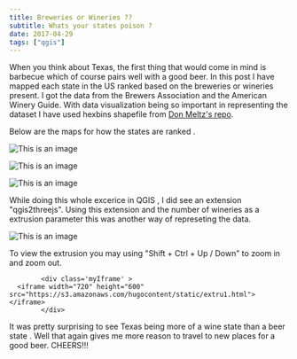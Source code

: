 ```yaml
---
title: Breweries or Wineries ??
subtitle: Whats your states poison ?
date: 2017-04-29
tags: ["qgis"]
---
```


<style>

.myIframe {
position: relative;
padding-bottom: 65.25%;
padding-top: 30px;
height: 0;
overflow: auto;
-webkit-overflow-scrolling:touch; //<<--- THIS IS THE KEY
border: solid black 1px;
}
.myIframe iframe {
position: absolute;
top: 0;
left: 0;
width: 100%;
height: 100%;
}
</style>


When you think about Texas, the first thing that would come in mind is barbecue which of course  pairs well with a good beer. In this post I have mapped each state in the 
US ranked based on the breweries or wineries present. I got the data from the Brewers Association and the American Winery Guide. With data visualization being so 
important in representing the dataset I have used hexbins shapefile from   <a href="https://github.com/donmeltz/US-States---Hexbins">Don Meltz's repo</a>.

<!--more-->

Below are the maps for how the states are ranked .


![This is an image](breweries.png)

![This is an image](wineries.png)

![This is an image](winebeer.png)

While doing this whole excerice in QGIS , I did see an extension "qgis2threejs". Using this extension and the number of wineries as a extrusion parameter
this was another way of represeting the data.

![This is an image](wineries_extru.PNG)

To view the extrusion you may using "Shift + Ctrl + Up / Down" to zoom in and zoom out.

 <!-- map code start -->
            <div class='myIframe' >
      <iframe width="720" height="600" src="https://s3.amazonaws.com/hugocontent/static/extru1.html"></iframe>
            </div>
			

It was pretty surprising to see Texas being more of a wine state than a beer state . Well that again gives me more reason to travel to new places for a good beer.
CHEERS!!!